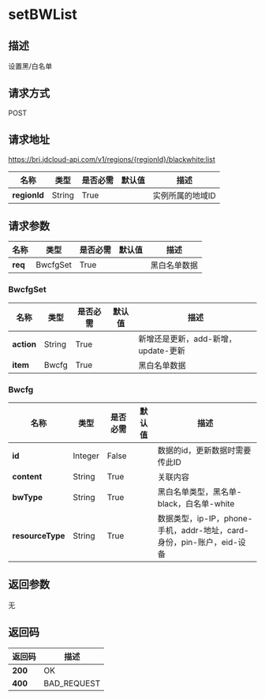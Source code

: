 # setBWList


## 描述
设置黑/白名单

## 请求方式
POST

## 请求地址
https://bri.jdcloud-api.com/v1/regions/{regionId}/blackwhite:list

|名称|类型|是否必需|默认值|描述|
|---|---|---|---|---|
|**regionId**|String|True| |实例所属的地域ID|

## 请求参数
|名称|类型|是否必需|默认值|描述|
|---|---|---|---|---|
|**req**|BwcfgSet|True| |黑白名单数据|

### <div id="BwcfgSet">BwcfgSet</div>
|名称|类型|是否必需|默认值|描述|
|---|---|---|---|---|
|**action**|String|True| |新增还是更新，add-新增，update-更新|
|**item**| Bwcfg  |True| |黑白名单数据|
### <div id="Bwcfg">Bwcfg</div>
|名称|类型|是否必需|默认值|描述|
|---|---|---|---|---|
|**id**|Integer|False| |数据的id，更新数据时需要传此ID|
|**content**|String|True| |关联内容|
|**bwType**|String|True| |黑白名单类型，黑名单-black，白名单-white|
|**resourceType**|String|True| |数据类型，ip-IP，phone-手机，addr-地址，card-身份，pin-账户，eid-设备|

## 返回参数
无


## 返回码
|返回码|描述|
|---|---|
|**200**|OK|
|**400**|BAD_REQUEST|
